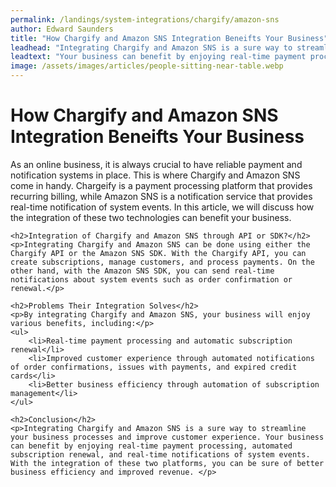 ```yaml
---
permalink: /landings/system-integrations/chargify/amazon-sns
author: Edward Saunders
title: "How Chargify and Amazon SNS Integration Beneifts Your Business"
leadhead: "Integrating Chargify and Amazon SNS is a sure way to streamline your business processes and improve customer experience"
leadtext: "Your business can benefit by enjoying real-time payment processing, automated subscription renewal, and real-time notifications of system events. With the integration of these two platforms, you can be sure of better business efficiency and improved revenue."
image: /assets/images/articles/people-sitting-near-table.webp
---
```

<div class="arttext">	<h1>How Chargify and Amazon SNS Integration Beneifts Your Business</h1>
	<p>As an online business, it is always crucial to have reliable payment and notification systems in place. This is where Chargify and Amazon SNS come in handy. Chargeify is a payment processing platform that provides recurring billing, while Amazon SNS is a notification service that provides real-time notification of system events. In this article, we will discuss how the integration of these two technologies can benefit your business.</p>

	<h2>Integration of Chargify and Amazon SNS through API or SDK?</h2>
	<p>Integrating Chargify and Amazon SNS can be done using either the Chargify API or the Amazon SNS SDK. With the Chargify API, you can create subscriptions, manage customers, and process payments. On the other hand, with the Amazon SNS SDK, you can send real-time notifications about system events such as order confirmation or renewal.</p>

	<h2>Problems Their Integration Solves</h2>
	<p>By integrating Chargify and Amazon SNS, your business will enjoy various benefits, including:</p>
	<ul>
		<li>Real-time payment processing and automatic subscription renewal</li>
		<li>Improved customer experience through automated notifications of order confirmations, issues with payments, and expired credit cards</li>
		<li>Better business efficiency through automation of subscription management</li>
	</ul>

	<h2>Conclusion</h2>
	<p>Integrating Chargify and Amazon SNS is a sure way to streamline your business processes and improve customer experience. Your business can benefit by enjoying real-time payment processing, automated subscription renewal, and real-time notifications of system events. With the integration of these two platforms, you can be sure of better business efficiency and improved revenue. </p>
</div>